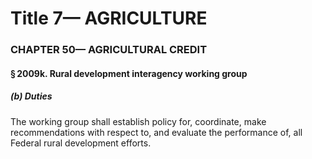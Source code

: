 
# Title 7— AGRICULTURE
### CHAPTER 50— AGRICULTURAL CREDIT
#### § 2009k. Rural development interagency working group
##### (b) Duties

The working group shall establish policy for, coordinate, make recommendations with respect to, and evaluate the performance of, all Federal rural development efforts.
